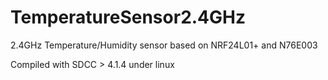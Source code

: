 # TemperatureSensor2.4GHz
2.4GHz Temperature/Humidity sensor based on NRF24L01+ and N76E003

Compiled with SDCC > 4.1.4 under linux
